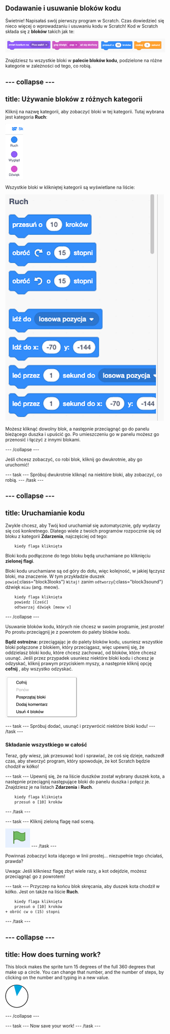 ## Dodawanie i usuwanie bloków kodu

Świetnie! Napisałaś swój pierwszy program w Scratch. Czas dowiedzieć się nieco więcej o wprowadzaniu i usuwaniu kodu w Scratch! Kod w Scratch składa się z **bloków** takich jak te:

![](images/code1.png)

Znajdziesz tu wszystkie bloki w **palecie bloków kodu**, podzielone na różne kategorie w zależności od tego, co robią.

## \--- collapse \---

## title: Używanie bloków z różnych kategorii

Kliknij na nazwę kategorii, aby zobaczyć bloki w tej kategorii. Tutaj wybrana jest kategoria **Ruch**:

![](images/code2a.png)

Wszystkie bloki w klikniętej kategorii są wyświetlane na liście:

![](images/code2b.png)

Możesz kliknąć dowolny blok, a następnie przeciągnąć go do panelu bieżącego duszka i upuścić go. Po umieszczeniu go w panelu możesz go przenosić i łączyć z innymi blokami.

\--- /collapse \---

Jeśli chcesz zobaczyć, co robi blok, kliknij go dwukrotnie, aby go uruchomić!

\--- task \--- Spróbuj dwukrotnie kliknąć na niektóre bloki, aby zobaczyć, co robią. \--- /task \---

## \--- collapse \---

## title: Uruchamianie kodu

Zwykle chcesz, aby Twój kod uruchamiał się automatycznie, gdy wydarzy się coś konkretnego. Dlatego wiele z twoich programów rozpocznie się od bloku z kategorii **Zdarzenia**, najczęściej od tego:

```blocks3
    kiedy flaga kliknięta
```

Bloki kodu podłączone do tego bloku będą uruchamiane po kliknięciu **zielonej flagi**.

Bloki kodu uruchamiane są od góry do dołu, więc kolejność, w jakiej łączysz bloki, ma znaczenie. W tym przykładzie duszek `powie`{:class="block3looks"} `Witaj!` zanim `odtworzy`{:class="block3sound"} dźwięk `miau` (ang. meow).

```blocks3
    kiedy flaga kliknięta
    powiedz [Cześć]
    odtwarzaj dźwięk [meow v]
```

\--- /collapse \---

Usuwanie bloków kodu, których nie chcesz w swoim programie, jest proste! Po prostu przeciągnij je z powrotem do palety bloków kodu.

**Bądź ostrożna:** przeciągając je do palety bloków kodu, usuniesz wszystkie bloki połączone z blokiem, który przeciągasz, więc upewnij się, że oddzielasz bloki kodu, które chcesz zachować, od bloków, które chcesz usunąć. Jeśli przez przypadek usuniesz niektóre bloki kodu i chcesz je odzyskać, kliknij prawym przyciskiem myszy, a następnie kliknij opcję **cofnij** , aby wszystko odzyskać.

![](images/code6.png)

\--- task \--- Spróbuj dodać, usunąć i przywrócić niektóre bloki kodu! \--- /task \---

### Składanie wszystkiego w całość

Teraz, gdy wiesz, jak przesuwać kod i sprawiać, że coś się dzieje, nadszedł czas, aby stworzyć program, który spowoduje, że kot Scratch będzie chodził w kółko!

\--- task \--- Upewnij się, że na liście duszków został wybrany duszek kota, a następnie przeciągnij następujące bloki do panelu duszka i połącz je. Znajdziesz je na listach **Zdarzenia** i **Ruch**.

```blocks3
    kiedy flaga kliknięta
    przesuń o [10] kroków
```

\--- /task \---

\--- task \--- Kliknij zieloną flagę nad sceną.

![](images/code7.png) \--- /task \---

Powinnaś zobaczyć kota idącego w linii prostej... niezupełnie tego chciałaś, prawda?

Uwaga: Jeśli klikniesz flagę zbyt wiele razy, a kot odejdzie, możesz przeciągnąć go z powrotem!

\--- task \--- Przyczep na końcu blok skręcania, aby duszek kota chodził w kółko. Jest on także na liście **Ruch**.

```blocks3
    kiedy flaga kliknięta
    przesuń o [10] kroków
+ obróć cw o (15) stopni
```

\--- /task \---

## \--- collapse \---

## title: How does turning work?

This block makes the sprite turn 15 degrees of the full 360 degrees that make up a circle. You can change that number, and the number of steps, by clicking on the number and typing in a new value.

![](images/code9.png)

\--- /collapse \---

\--- task \--- Now save your work! \--- /task \---